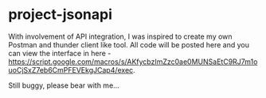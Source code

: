 # project-jsonapi
With involvement of API integration, I was inspired to create my own Postman and thunder client like tool. All code will be posted here and you can view the interface in here -  https://script.google.com/macros/s/AKfycbzImZzc0ae0MUNSaEtC9RJ7m1ouoCjSxZ7eb6CmPFEVEkgJCap4/exec. 

Still buggy, please bear with me...
